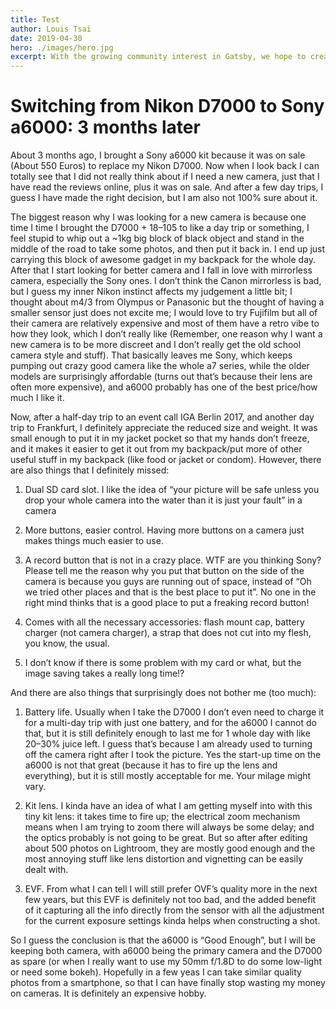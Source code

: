 ```yaml
---
title: Test
author: Louis Tsai
date: 2019-04-30
hero: ./images/hero.jpg
excerpt: With the growing community interest in Gatsby, we hope to create more resources that make it easier for anyone to grasp the power of this incredible tool.
---
```

# Switching from Nikon D7000 to Sony a6000: 3 months later

About 3 months ago, I brought a Sony a6000 kit because it was on sale (About 550 Euros) to replace my Nikon D7000. Now when I look back I can totally see that I did not really think about if I need a new camera, just that I have read the reviews online, plus it was on sale. And after a few day trips, I guess I have made the right decision, but I am also not 100% sure about it.

The biggest reason why I was looking for a new camera is because one time I time I brought the D7000 + 18–105 to like a day trip or something, I feel stupid to whip out a ~1kg big block of black object and stand in the middle of the road to take some photos, and then put it back in. I end up just carrying this block of awesome gadget in my backpack for the whole day. After that I start looking for better camera and I fall in love with mirrorless camera, especially the Sony ones. I don’t think the Canon mirrorless is bad, but I guess my inner Nikon instinct affects my judgement a little bit; I thought about m4/3 from Olympus or Panasonic but the thought of having a smaller sensor just does not excite me; I would love to try Fujifilm but all of their camera are relatively expensive and most of them have a retro vibe to how they look, which I don’t really like (Remember, one reason why I want a new camera is to be more discreet and I don’t really get the old school camera style and stuff). That basically leaves me Sony, which keeps pumping out crazy good camera like the whole a7 series, while the older models are surprisingly affordable (turns out that’s because their lens are often more expensive), and a6000 probably has one of the best price/how much I like it.

Now, after a half-day trip to an event call IGA Berlin 2017, and another day trip to Frankfurt, I definitely appreciate the reduced size and weight. It was small enough to put it in my jacket pocket so that my hands don’t freeze, and it makes it easier to get it out from my backpack/put more of other useful stuff in my backpack (like food or jacket or condom). However, there are also things that I definitely missed:

1. Dual SD card slot. I like the idea of “your picture will be safe unless you drop your whole camera into the water than it is just your fault” in a camera

1. More buttons, easier control. Having more buttons on a camera just makes things much easier to use.

1. A record button that is not in a crazy place. WTF are you thinking Sony? Please tell me the reason why you put that button on the side of the camera is because you guys are running out of space, instead of “Oh we tried other places and that is the best place to put it”. No one in the right mind thinks that is a good place to put a freaking record button!

1. Comes with all the necessary accessories: flash mount cap, battery charger (not camera charger), a strap that does not cut into my flesh, you know, the usual.

1. I don’t know if there is some problem with my card or what, but the image saving takes a really long time!?

And there are also things that surprisingly does not bother me (too much):

1. Battery life. Usually when I take the D7000 I don’t even need to charge it for a multi-day trip with just one battery, and for the a6000 I cannot do that, but it is still definitely enough to last me for 1 whole day with like 20–30% juice left. I guess that’s because I am already used to turning off the camera right after I took the picture. Yes the start-up time on the a6000 is not that great (because it has to fire up the lens and everything), but it is still mostly acceptable for me. Your milage might vary.

1. Kit lens. I kinda have an idea of what I am getting myself into with this tiny kit lens: it takes time to fire up; the electrical zoom mechanism means when I am trying to zoom there will always be some delay; and the optics probably is not going to be great. But so after after editing about 500 photos on Lightroom, they are mostly good enough and the most annoying stuff like lens distortion and vignetting can be easily dealt with.

1. EVF. From what I can tell I will still prefer OVF’s quality more in the next few years, but this EVF is definitely not too bad, and the added benefit of it capturing all the info directly from the sensor with all the adjustment for the current exposure settings kinda helps when constructing a shot.

So I guess the conclusion is that the a6000 is “Good Enough”, but I will be keeping both camera, with a6000 being the primary camera and the D7000 as spare (or when I really want to use my 50mm f/1.8D to do some low-light or need some bokeh). Hopefully in a few yeas I can take similar quality photos from a smartphone, so that I can have finally stop wasting my money on cameras. It is definitely an expensive hobby.

